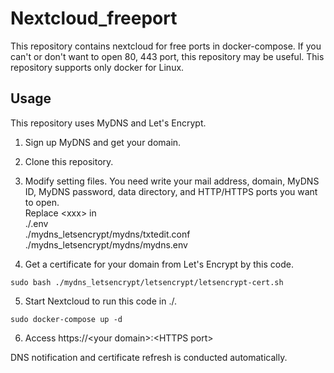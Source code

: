 # Nextcloud_freeport
This repository contains nextcloud for free ports in docker-compose.
If you can't or don't want to open 80, 443 port, this repository may be useful.
This repository supports only docker for Linux.

## Usage
This repository uses MyDNS and Let's Encrypt.
1. Sign up MyDNS and get your domain.
2. Clone this repository.
3. Modify setting files. You need write your mail address, domain, MyDNS ID, MyDNS password, data directory, and HTTP/HTTPS ports you want to open. <br>
Replace \<xxx\> in <br>
./.env <br>
./mydns_letsencrypt/mydns/txtedit.conf <br>
./mydns_letsencrypt/mydns/mydns.env

4. Get a certificate for your domain from Let's Encrypt by this code.
```
sudo bash ./mydns_letsencrypt/letsencrypt/letsencrypt-cert.sh
```
5. Start Nextcloud to run this code in ./.
```
sudo docker-compose up -d
```
6. Access https://\<your domain\>:\<HTTPS port\>

DNS notification and certificate refresh is conducted automatically.
